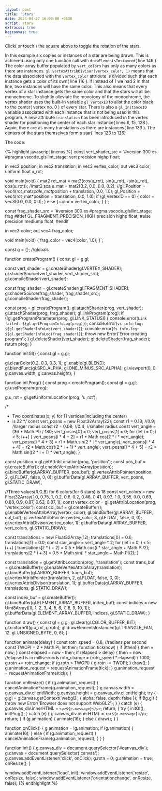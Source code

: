 ```yaml
---
layout: post
title: 'Stars'
date: 2024-04-27 16:00:00 +0530
script: stars
extracss: true
hascanvas: true
---
```


Click( or touch ) the square above to toggle the rotation of the stars.

In this example six copies or instances of a star are being drawn. This is achieved using only one function call with `drawElementsInstanced`( line 146 ). The color array buffer populated by `vert_colors` has only as many colors as there are instances. `gl.vertexAttribDivisor(vertex_color, 1)` means that the data associated with the `vertex_color` attribute is divided such that each instance gets a color of its own( line 116 ). If instead of 1 we had 2 in that line, two instances will have the same color. This also means that every vertex of a star instance gets the same color and that the stars will all be monochrome. To slightly alleviate the monotony of the monochrome, the vertex shader uses the built-in variable `gl_VertexID` to allot the color black to the center( vertex no. 0 ) of every star. There is also a `gl_InstanceID` variable associated with each instance that is not being used in this program. A new attribute `translation` has been introduced in the vertex shader for positioning the center of each star instance( lines 6, 15, 128 ). Again, there are as many translations as there are instances( line 133 ). The centers of the stars themselves form a star( lines 123 to 126)

The code:

{% highlight javascript linenos %}
const vert_shader_src = `#version 300 es
#pragma vscode_glsllint_stage: vert
precision highp float;

in vec2 position;
in vec2 translation;
in vec3 vertex_color;
out vec3 color;
uniform float u_rot;

void main(void) {
  mat2 rot_mat = mat2(cos(u_rot), sin(u_rot), -sin(u_rot), cos(u_rot));
  //mat2 scale_mat = mat2(0.2, 0.0, 0.0, 0.2);
	//gl_Position = vec4(rot_mat*scale_mat*position + translation, 0.0, 1.0);
	gl_Position = vec4(rot_mat*position + translation, 0.0, 1.0);
  if (gl_VertexID == 0) {
    color = vec3(0.0, 0.0, 0.0);
  } else {
    color = vertex_color;
  }
}`;

const frag_shader_src = `#version 300 es
#pragma vscode_glsllint_stage: frag
#ifdef GL_FRAGMENT_PRECISION_HIGH
	precision highp float;
#else
	precision mediump float;
#endif

in vec3 color;
out vec4 frag_color;

void main(void) {
	frag_color = vec4(color, 1.0);
}`;

const g = {}; //globals

function createProgram() {
  const gl = g.gl;

  const vert_shader = gl.createShader(gl.VERTEX_SHADER);
  gl.shaderSource(vert_shader, vert_shader_src);
  gl.compileShader(vert_shader);

  const frag_shader = gl.createShader(gl.FRAGMENT_SHADER);
  gl.shaderSource(frag_shader, frag_shader_src);
  gl.compileShader(frag_shader);

  const prog = gl.createProgram();
  gl.attachShader(prog, vert_shader);
  gl.attachShader(prog, frag_shader);
  gl.linkProgram(prog);
  if (!gl.getProgramParameter(prog, gl.LINK_STATUS)) {
    console.error(`Link failed: ${gl.getProgramInfoLog(prog)}`);
    console.error(`vs info-log: ${gl.getShaderInfoLog(vert_shader)}`);
    console.error(`fs info-log: ${gl.getShaderInfoLog(frag_shader)}`);
    throw new Error('Error creating program');
  }
  gl.deleteShader(vert_shader);
  gl.deleteShader(frag_shader);
  return prog;
}

function initGl() {
  const gl = g.gl;

  gl.clearColor(0.2, 0.3, 0.3, 1);
  gl.enable(gl.BLEND);
  gl.blendFunc(gl.SRC_ALPHA, gl.ONE_MINUS_SRC_ALPHA);
  gl.viewport(0, 0, g.canvas.width, g.canvas.height);
}

function initProg() {
  const prog = createProgram();
  const gl = g.gl;
  gl.useProgram(prog);

  g.u_rot = gl.getUniformLocation(prog, 'u_rot');

  /*
   * Two coordinates(x, y) for 11 vertices(including the center)
   * is 22
   */
  const vert_posns = new Float32Array(22);
  const r1 = 0.18; //0.9; //larger radius
  const r2 = 0.08; //0.4; //smaller radius
  const vert_angle = (36 * Math.PI) / 180;
  vert_posns[0] = 0;
  vert_posns[1] = 0;
  for (let i = 0; i < 5; i++) {
    vert_posns[i * 4 + 2] = r1 * Math.cos(2 * i * vert_angle);
    vert_posns[i * 4 + 3] = r1 * Math.sin(2 * i * vert_angle);
    vert_posns[i * 4 + 4] = r2 * Math.cos((2 * i + 1) * vert_angle);
    vert_posns[i * 4 + 5] = r2 * Math.sin((2 * i + 1) * vert_angle);
  }

  const position = gl.getAttribLocation(prog, 'position');
  const pos_buf = gl.createBuffer();
  gl.enableVertexAttribArray(position);
  gl.bindBuffer(gl.ARRAY_BUFFER, pos_buf);
  gl.vertexAttribPointer(position, 2, gl.FLOAT, false, 0, 0);
  gl.bufferData(gl.ARRAY_BUFFER, vert_posns, gl.STATIC_DRAW);

  //Three values(R,G,B) for 6 colors(for 6 stars) is 18
  const vert_colors = new Float32Array([
    0, 0.75, 1, 0.2, 0.8, 0.2, 0.48, 0.41, 0.93, 1.0, 0.55, 0.0, 0.69, 0.88,
    0.9, 0.87, 0.63, 0.87,
  ]);
  const vertex_color = gl.getAttribLocation(prog, 'vertex_color');
  const col_buf = gl.createBuffer();
  gl.enableVertexAttribArray(vertex_color);
  gl.bindBuffer(gl.ARRAY_BUFFER, col_buf);
  gl.vertexAttribPointer(vertex_color, 3, gl.FLOAT, false, 0, 0);
  gl.vertexAttribDivisor(vertex_color, 1);
  gl.bufferData(gl.ARRAY_BUFFER, vert_colors, gl.STATIC_DRAW);

  const translations = new Float32Array(12);
  translations[0] = 0.0;
  translations[1] = 0.0;
  const star_angle = vert_angle * 2;
  for (let i = 0; i < 5; i++) {
    translations[2 * i + 2] = 0.5 * Math.cos(i * star_angle + Math.PI/2);
    translations[2 * i + 3] = 0.5 * Math.sin(i * star_angle + Math.PI/2);
  }

  const translation = gl.getAttribLocation(prog, 'translation');
  const trans_buf = gl.createBuffer();
  gl.enableVertexAttribArray(translation);
  gl.bindBuffer(gl.ARRAY_BUFFER, trans_buf);
  gl.vertexAttribPointer(translation, 2, gl.FLOAT, false, 0, 0);
  gl.vertexAttribDivisor(translation, 1);
  gl.bufferData(gl.ARRAY_BUFFER, translations, gl.STATIC_DRAW);

  const index_buf = gl.createBuffer();
  gl.bindBuffer(gl.ELEMENT_ARRAY_BUFFER, index_buf);
  const indices = new Uint8Array([0, 1, 2, 3, 4, 5, 6, 7, 8, 9, 10, 1]);
  gl.bufferData(gl.ELEMENT_ARRAY_BUFFER, indices, gl.STATIC_DRAW);
}

function draw() {
  const gl = g.gl;
  gl.clear(gl.COLOR_BUFFER_BIT);
  gl.uniform1f(g.u_rot, g.rotn);
  gl.drawElementsInstanced(gl.TRIANGLE_FAN, 12, gl.UNSIGNED_BYTE, 0, 6);
}

function animate(delay) {
  const rotn_speed = 0.8; //radians per second
  const TWOPI = 2 * Math.PI;
  let then;
  function tick(now) {
    if (!then) {
      then = now;
    }
    const elapsed = now - then;
    if (elapsed > delay) {
      then = now;
      //elapsed is in milliseconds
      rotn_change = (rotn_speed * elapsed) / 1000;
      g.rotn += rotn_change;
      if (g.rotn > TWOPI) {
        g.rotn -= TWOPI;
      }
      draw();
    }
    g.animation_request = requestAnimationFrame(tick);
  }
  g.animation_request = requestAnimationFrame(tick);
}

function onResize() {
  if (g.animation_request) {
    cancelAnimationFrame(g.animation_request);
  }
  g.canvas.width = g.canvas_div.clientWidth;
  g.canvas.height = g.canvas_div.clientHeight;
  try {
    g.gl = g.canvas.getContext('webgl2', { alpha: false, depth: false });
    if (!g.gl) {
      throw new Error('Browser does not support WebGL2');
    }
  } catch (e) {
    g.canvas_div.innerHTML = `<p>${e.message}</p>`;
    return;
  }
  try {
    initGl();
    initProg();
  } catch (e) {
    g.canvas_div.innerHTML = `<p>${e.message}</p>`;
    return;
  }
  if (g.animation) {
    animate(16);
  } else {
    draw();
  }
}

function onClick() {
  g.animation = !g.animation;
  if (g.animation) {
    animate(16);
  } else {
    if (g.animation_request) {
      cancelAnimationFrame(g.animation_request);
    }
  }
}

function init() {
  g.canvas_div = document.querySelector('#canvas_div');
  g.canvas = document.querySelector('canvas');
  g.canvas.addEventListener('click', onClick);
  g.rotn = 0;
  g.animation = true;
  onResize();
}

window.addEventListener('load', init);
window.addEventListener('resize', onResize, false);
window.addEventListener('orientationchange', onResize, false);
{% endhighlight %}